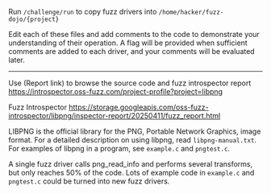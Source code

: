 Run `/challenge/run` to copy fuzz drivers into `/home/hacker/fuzz-dojo/{project}`

Edit each of these files and add comments to the code to demonstrate your understanding of their operation. A flag will be provided when sufficient comments are added to each driver, and your comments will be evaluated later.

---

Use (Report link) to browse the source code and fuzz introspector report https://introspector.oss-fuzz.com/project-profile?project=libpng

Fuzz Introspector
https://storage.googleapis.com/oss-fuzz-introspector/libpng/inspector-report/20250411/fuzz_report.html

LIBPNG is the official library for the PNG, Portable Network Graphics, image format.  For a detailed description on using libpng, read `libpng-manual.txt`.  For examples of libpng in a program, see `example.c` and `pngtest.c`.

A single fuzz driver calls png_read_info and performs several transforms, but only reaches 50% of the code.  Lots of example code in `example.c` and `pngtest.c` could be turned into new fuzz drivers.
